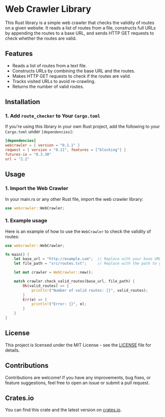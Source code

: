 # Web Crawler Library

This Rust library is a simple web crawler that checks the validity of routes on a given website. It reads a list of routes from a file, constructs full URLs by appending the routes to a base URL, and sends HTTP GET requests to check whether the routes are valid.

## Features

- Reads a list of routes from a text file.
- Constructs URLs by combining the base URL and the routes.
- Makes HTTP GET requests to check if the routes are valid.
- Tracks visited URLs to avoid re-crawling.
- Returns the number of valid routes.

## Installation

### 1. Add `route_checker` to Your `Cargo.toml`

If you're using this library in your own Rust project, add the following to your `Cargo.toml` under `[dependencies]`:

```toml
[dependencies]
webcrawler = { version = "0.1.1" }
reqwest = { version = "0.11", features = ["blocking"] }
futures-io = "0.3.30"
url = "2.2"
```

## Usage
### 1. Import the Web Crawler
In your main.rs or any other Rust file, import the web crawler library:
```rust
use webcrawler::WebCrawler;
```
### 1. Example usage
Here is an example of how to use the `WebCrawler` to check the validity of routes:
```rust
use webcrawler::WebCrawler;

fn main() {
    let base_url = "http://example.com";  // Replace with your base URL
    let file_path = "src/routes.txt";     // Replace with the path to your routes file

    let mut crawler = WebCrawler::new();

    match crawler.check_valid_routes(base_url, file_path) {
        Ok(valid_routes) => {
            println!("Number of valid routes: {}", valid_routes);
        }
        Err(e) => {
            println!("Error: {}", e);
        }
    }
}
```

## License
This project is licensed under the MIT License - see the [LICENSE](LICENSE) file for details.

## Contributions
Contributions are welcome! If you have any improvements, bug fixes, or feature suggestions, feel free to open an issue or submit a pull request.

## Crates.io
You can find this crate and the latest version on [crates.io](https://crates.io/crates/webcrawler).